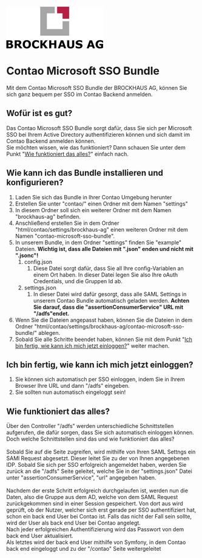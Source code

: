 ![Alt text](docs/logo.svg?raw=true "logo")


# Contao Microsoft SSO Bundle
Mit dem Contao Microsoft SSO Bundle der BROCKHAUS AG, können Sie sich ganz bequem per SSO im 
Contao Backend anmelden.

## Wofür ist es gut?
Das Contao Microsoft SSO Bundle sorgt dafür, dass Sie sich per Microsoft SSO bei Ihrem Active Directory 
authentifizieren können und sich damit im Contao Backend anmelden können.</br>
Sie möchten wissen, wie das funktioniert? Dann schauen Sie unter dem Punkt 
"[Wie funktioniert das alles?](#wie-funktioniert-das-alles)" einfach nach.

## Wie kann ich das Bundle installieren und konfigurieren?
1. Laden Sie sich das Bundle in Ihrer Contao Umgebung herunter
2. Erstellen Sie unter "contao/" einen Ordner mit dem Namen "settings" 
3. In diesem Ordner soll sich ein weiterer Ordner mit dem Namen "brockhaus-ag" befinden.
4. Anschließend erstellen Sie in dem Ordner "html/contao/settings/brockhaus-ag" einen weiteren Ordner mit 
   dem Namen "contao-microsoft-sso-bundle".
5. In unserem Bundle, in dem Ordner "settings" finden Sie "example" Dateien. <b>Wichtig ist, 
   dass alle Dateien mit ".json" enden und nicht mit ".jsonc"!</b> 
   1. config.json 
      1. Diese Datei sorgt dafür, dass Sie all Ihre config-Variablen an einem Ort haben.
         In dieser Datei legen Sie also Ihre oAuth Credentials, und die Gruppen Id ab.
   2. settings.json
      1. In dieser Datei wird dafür gesorgt, dass alle SAML Settings in unserem Contao Bundle automatisch geladen 
         werden. <b>Achten Sie darauf, dass die "assertionConsumerService" URL mit "/adfs"endet.</b>
6. Wenn Sie die Dateien angepasst haben, können Sie die Dateien in dem Ordner 
   "html/contao/settings/brockhaus-ag/contao-microsoft-sso-bundle/" ablegen.
7. Sobald Sie alle Schritte beendet haben, können Sie mit dem Punkt "[Ich bin fertig, wie 
   kann ich mich jetzt einloggen?](#ich-bin-fertig-wie-kann-ich-mich-jetzt-einloggen)" weiter machen.

## Ich bin fertig, wie kann ich mich jetzt einloggen?
1. Sie können sich automatisch per SSO einloggen, indem Sie in Ihrem Browser Ihre URL und dann "/adfs" eingeben.
2. Sie sollten nun automatisch eingeloggt sein!

## Wie funktioniert das alles?
Über den Controller "/adfs" werden unterschiedliche Schnittstellen aufgerufen, die dafür sorgen, dass
Sie sich automatisch einloggen können. Doch welche Schnittstellen sind das und wie funktioniert das 
alles?</br>
</br>
Sobald Sie auf die Seite zugreifen, wird mithilfe von Ihren SAML Settngs ein SAMl Request abgesetzt. Dieser leitet Sie 
zu der von Ihnen angegebenen IDP. Sobald Sie sich per SSO erfolgreich angemeldet haben, werden Sie zurück an die "/adfs"
Seite geleitet, welche Sie in der "settings.json" Datei unter "assertionConsumerService", "url" angegeben haben.</br>
</br>
Nachdem der erste Schritt erfolgreich durchgelaufen ist, werden nun die Daten, also die Gruppe aus dem AD, welche von 
dem SAML Request zurückgekommen sind in einer Session gespeichert. Von dort aus wird geprüft, ob der Nutzer, welcher 
sich erst gerade per SSO authentifiziert hat, schon ein back end User bei Contao ist. Falls das nicht der Fall sein 
sollte, wird der User als back end User bei Contao angelegt. </br>
Nach jeder erfolgreichen Authentifizierung wird das Passwort von dem back end User aktualisiert.</br>
Als letztes wird der back end User mithilfe von Symfony, in dem Contao back end eingeloggt und zu der "/contao" Seite 
weitergeleitet</br> 